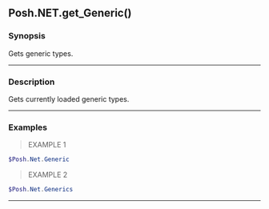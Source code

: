 Posh.NET.get_Generic()
----------------------




### Synopsis
Gets generic types.



---


### Description

Gets currently loaded generic types.



---


### Examples
> EXAMPLE 1

```PowerShell
$Posh.Net.Generic
```
> EXAMPLE 2

```PowerShell
$Posh.Net.Generics
```


---
